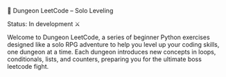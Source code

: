 🏰 Dungeon LeetCode – Solo Leveling

Status: In development ⚔️

Welcome to Dungeon LeetCode, a series of beginner Python exercises designed like a solo RPG adventure to help you level up your coding skills, one dungeon at a time. Each dungeon introduces new concepts in loops, conditionals, lists, and counters, preparing you for the ultimate boss leetcode fight.
